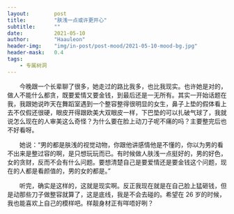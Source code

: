 ```yaml
---
layout:        post
title:         "肤浅一点或许更开心"
subtitle:      ""
date:          2021-05-10
author:        "Haauleon"
header-img:    "img/in-post/post-mood/2021-05-10-mood-bg.jpg"
header-mask:   0.4
tags:
    - 专属树洞
---
```


&emsp;&emsp;今晚跟一个长辈聊了很多，她走过的路比我多，也比我现实。也许她是对的，做人不能什么都贪，既要爱情又要金钱，到最后还是一无所有。其实一开始话题在我，我跟她说昨天在舞蹈室遇到一个整容整得很明显的女生，鼻子上垫的假体看上去不仅假还很硬，眼皮开得跟欧美大双眼皮一样，下巴垫的可以扎破气球了，我就说怎么现在的人审美这么奇怪？为什么要在脸上动刀子呢不痛的吗？主要整完后也不好看呀。                         

&emsp;&emsp;她说：“男的都是肤浅的视觉动物，你跟他讲感情他是不懂的，你以为男的看不出来是整过容的啊，是只想玩玩而已。有时候做人肤浅一点挺好的，男的好色，女的贪财，反而不会有什么问题。要想清楚自己是要爱情还是要金钱这个问题，现在的人都是看颜值的，男的女的都是。”                   

&emsp;&emsp;听完，确实是这样的，这就是现实啊。反正我现在就是在自己脸上猛砸钱，但是动那些刀子做整容就算了，这是底线，我是不会去碰的。希望在 26 岁的时候，我也能喜欢上自己的模样吧。样靓身材正有咩唔好咧？